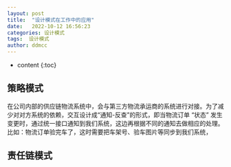 ```yaml
---
layout: post
title:  "设计模式在工作中的应用"
date:   2022-10-12 16:56:23
categories: 设计模式
tags:  设计模式
author: ddmcc
---
```


* content
{:toc}





## 策略模式

在公司内部的供应链物流系统中，会与第三方物流承运商的系统进行对接。为了减少对对方系统的依赖，交互设计成“通知-反查”的形式，即当物流订单 “状态” 发生变更时，通过统一接口通知到我们系统，这边再根据不同的通知去做相应的处理。
比如：物流订单验完车了，这时需要把车架号、验车图片等同步到我们系统，




## 责任链模式


